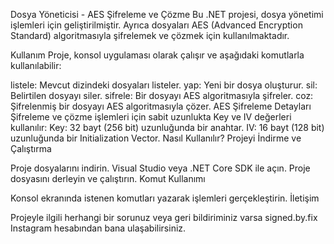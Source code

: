 Dosya Yöneticisi - AES Şifreleme ve Çözme
Bu .NET projesi, dosya yönetimi işlemleri için geliştirilmiştir. Ayrıca dosyaları AES (Advanced Encryption Standard) algoritmasıyla şifrelemek ve çözmek için kullanılmaktadır.

Kullanım
Proje, konsol uygulaması olarak çalışır ve aşağıdaki komutlarla kullanılabilir:

listele: Mevcut dizindeki dosyaları listeler.
yap: Yeni bir dosya oluşturur.
sil: Belirtilen dosyayı siler.
sifrele: Bir dosyayı AES algoritmasıyla şifreler.
coz: Şifrelenmiş bir dosyayı AES algoritmasıyla çözer.
AES Şifreleme Detayları
Şifreleme ve çözme işlemleri için sabit uzunlukta Key ve IV değerleri kullanılır:
Key: 32 bayt (256 bit) uzunluğunda bir anahtar.
IV: 16 bayt (128 bit) uzunluğunda bir Initialization Vector.
Nasıl Kullanılır?
Projeyi İndirme ve Çalıştırma

Proje dosyalarını indirin.
Visual Studio veya .NET Core SDK ile açın.
Proje dosyasını derleyin ve çalıştırın.
Komut Kullanımı

Konsol ekranında istenen komutları yazarak işlemleri gerçekleştirin.
İletişim

Projeyle ilgili herhangi bir sorunuz veya geri bildiriminiz varsa signed.by.fix Instagram hesabından bana ulaşabilirsiniz.

